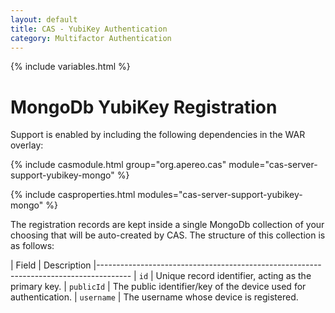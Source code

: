 ```yaml
---
layout: default
title: CAS - YubiKey Authentication
category: Multifactor Authentication
---
```


{% include variables.html %}

# MongoDb YubiKey Registration

Support is enabled by including the following dependencies in the WAR overlay:

{% include casmodule.html group="org.apereo.cas" module="cas-server-support-yubikey-mongo" %}

{% include casproperties.html
modules="cas-server-support-yubikey-mongo" %}

The registration records are kept inside a single MongoDb collection of your choosing that will be auto-created by CAS. The structure of this collection is as follows:

| Field              | Description
|--------------------------------------------------------------------------------------
| `id`               | Unique record identifier, acting as the primary key.
| `publicId`         | The public identifier/key of the device used for authentication.
| `username`         | The username whose device is registered.
